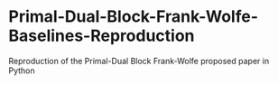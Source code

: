# Primal-Dual-Block-Frank-Wolfe-Baselines-Reproduction
Reproduction of the Primal-Dual Block Frank-Wolfe proposed paper in Python
